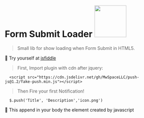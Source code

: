 # Form Submit Loader <img src="https://upload.wikimedia.org/wikipedia/commons/thumb/9/99/Unofficial_JavaScript_logo_2.svg/768px-Unofficial_JavaScript_logo_2.svg.png" width="100">

> Small lib for show loading when Form Submit in HTML5.

🚀 Try yourself at <a href="https://jsfiddle.net/sdj1a9p6/3/" target="_blank">jsfiddle</a>

> First, Import plugin with cdn after jquery: 
```
  <script src="https://cdn.jsdelivr.net/gh/MwSpaceLLC/push-js@1.2/fake-push.min.js"></script>
```
> Then Fire your first Notification!
```
  $.push('Title', 'Description','icon.png')
```
👻 This append in your body the element created by javascript
